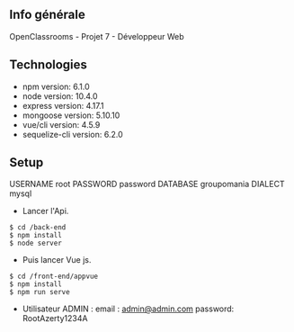 ## Info générale

OpenClassrooms - Projet 7 - Développeur Web

## Technologies

- npm version: 6.1.0
- node version: 10.4.0
- express version: 4.17.1
- mongoose version: 5.10.10
- vue/cli version: 4.5.9
- sequelize-cli version: 6.2.0

## Setup


USERNAME root 
PASSWORD password 
DATABASE groupomania 
DIALECT mysql 

- Lancer l'Api.

```
$ cd /back-end
$ npm install
$ node server
```

 - Puis lancer Vue js.

```
$ cd /front-end/appvue
$ npm install
$ npm run serve

```


- Utilisateur ADMIN : 
    email : admin@admin.com 
    password: RootAzerty1234A 